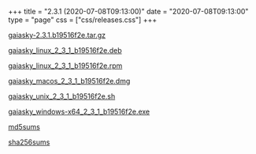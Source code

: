 +++
title = "2.3.1 (2020-07-08T09:13:00)"
date = "2020-07-08T09:13:00"
type = "page"
css = ["css/releases.css"]
+++

<section class="download-links">

<div class="package">

[gaiasky-2.3.1.b19516f2e.tar.gz](https://gaia.ari.uni-heidelberg.de/gaiasky/releases/2.3.1.b19516f2e/gaiasky-2.3.1.b19516f2e.tar.gz)

</div>
<div class="package">

[gaiasky_linux_2_3_1_b19516f2e.deb](https://gaia.ari.uni-heidelberg.de/gaiasky/releases/2.3.1.b19516f2e/gaiasky_linux_2_3_1_b19516f2e.deb)

</div>
<div class="package">

[gaiasky_linux_2_3_1_b19516f2e.rpm](https://gaia.ari.uni-heidelberg.de/gaiasky/releases/2.3.1.b19516f2e/gaiasky_linux_2_3_1_b19516f2e.rpm)

</div>
<div class="package">

[gaiasky_macos_2_3_1_b19516f2e.dmg](https://gaia.ari.uni-heidelberg.de/gaiasky/releases/2.3.1.b19516f2e/gaiasky_macos_2_3_1_b19516f2e.dmg)

</div>
<div class="package">

[gaiasky_unix_2_3_1_b19516f2e.sh](https://gaia.ari.uni-heidelberg.de/gaiasky/releases/2.3.1.b19516f2e/gaiasky_unix_2_3_1_b19516f2e.sh)

</div>
<div class="package">

[gaiasky_windows-x64_2_3_1_b19516f2e.exe](https://gaia.ari.uni-heidelberg.de/gaiasky/releases/2.3.1.b19516f2e/gaiasky_windows-x64_2_3_1_b19516f2e.exe)

</div>
<div class="package">

[md5sums](https://gaia.ari.uni-heidelberg.de/gaiasky/releases/2.3.1.b19516f2e/md5sums)

</div>
<div class="package">

[sha256sums](https://gaia.ari.uni-heidelberg.de/gaiasky/releases/2.3.1.b19516f2e/sha256sums)

</div>


</section>
